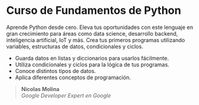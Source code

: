 # Curso de Fundamentos de Python

Aprende Python desde cero. Eleva tus oportunidades con este lenguaje en gran crecimiento para áreas como data science, desarrollo backend, inteligencia artificial, IoT y más. Crea tus primeros programas utilizando variables, estructuras de datos, condicionales y ciclos.

- Guarda datos en listas y diccionarios para usarlos fácilmente.
- Utiliza condicionales y ciclos para la lógica de tus programas.
- Conoce distintos tipos de datos.
- Aplica diferentes conceptos de programación.

> **Nicolas Molina**  
> *Google Developer Expert en Google*
